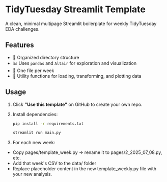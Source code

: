 # TidyTuesday Streamlit Template

A clean, minimal multipage Streamlit boilerplate for weekly TidyTuesday EDA challenges.

## Features

- 📁 Organized directory structure
- 📊 Uses `pandas` and `Altair` for exploration and visualization
- 🔁 One file per week
- 🧰 Utility functions for loading, transforming, and plotting data

## Usage

1. Click **"Use this template"** on GitHub to create your own repo.
2. Install dependencies:

   ```bash
   pip install -r requirements.txt

   streamlit run main.py

3. For each new week:
- Copy pages/template_week.py → rename it to pages/2_2025_07_08.py, etc.
- Add that week's CSV to the data/ folder
- Replace placeholder content in the new template_weekly.py file with your new analysis.